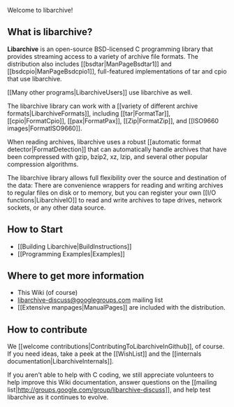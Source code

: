 Welcome to libarchive!

## What is libarchive?

**Libarchive** is an open-source BSD-licensed C programming library
that provides streaming access to a variety of archive file formats.
The distribution also includes [[bsdtar|ManPageBsdtar1]] and [[bsdcpio|ManPageBsdcpio1]],
full-featured implementations of tar and cpio that use libarchive.

[[Many other programs|LibarchiveUsers]] use libarchive as well.

The libarchive library can work with a [[variety of different archive formats|LibarchiveFormats]], including [[tar|FormatTar]], [[cpio|FormatCpio]], [[pax|FormatPax]], [[Zip|FormatZip]], and [[ISO9660 images|FormatISO9660]].

When reading archives, libarchive uses a robust
[[automatic format detector|FormatDetection]] that can automatically handle
archives that have been compressed with gzip, bzip2, xz,
lzip, and several other popular compression algorithms.

The libarchive library allows full flexibility over the
source and destination of the data:
There are convenience wrappers for reading
and writing archives to regular files on disk or to memory,
but you can register your own [[I/O functions|LibarchiveIO]]
to read and write archives to tape drives, network sockets,
or any other data source.

## How to Start

* [[Building Libarchive|BuildInstructions]]
* [[Programming Examples|Examples]]

## Where to get more information

* This Wiki (of course)
* libarchive-discuss@googlegroups.com mailing list
* [[Extensive manpages|ManualPages]] are included with the distribution.

## How to contribute

We [[welcome contributions|ContributingToLibarchiveInGithub]], of course.
If you need ideas, take a peek at the [[WishList]] and
the [[internals documentation|LibarchiveInternals]].

If you aren't able to help with C coding, we still appreciate
volunteers to help improve this Wiki documentation, answer
questions on the
[[mailing list|http://groups.google.com/group/libarchive-discuss]],
and help test libarchive as it continues to evolve.


